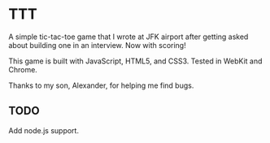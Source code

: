 # TTT

A simple tic-tac-toe game that I wrote at JFK airport after getting asked about building one in an interview. Now with scoring!

This game is built with JavaScript, HTML5, and CSS3. Tested in WebKit and Chrome.

Thanks to my son, Alexander, for helping me find bugs.

## TODO

Add node.js support.